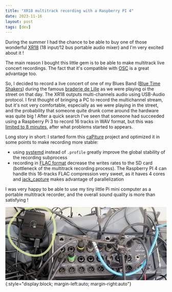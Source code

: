 ```yaml
---
title: "XR18 multitrack recording with a Raspberry PI 4"
date: 2023-11-16
layout: post
tags: [dev]
---
```


During the summer I had the chance to be able to buy one of those wonderful [XR18](https://www.behringer.com/product.html?modelCode=P0BI8) (18 input/12 bus portable audio mixer) and I'm very excited about it !

The main reason I bought this little gem is to be able to make multitrack live concert recordings. The fact that it's compatible with [OSC](https://opensoundcontrol.stanford.edu) is a great advantage too.

So, I decided to record a live concert of one of my Blues Band ([Blue Time Shakers](https://www.facebook.com/bluetimeshakers)) during the famous [braderie de Lille](https://en.wikipedia.org/wiki/Braderie_de_Lille) as we were playing oi the street on that day.
The XR18 outputs multi-channels audio using USB-Audio protocol. I first thought of bringing a PC to record the multichannel stream, but it's not very comfortable, especially as we were playing in the street, and the probability that someone quite drunk come around the hardware was quite big ! After a quick search I've seen that someone had succeeded using a Raspberry Pi 3 to record 16 tracks in WAV format, but this was [limited to 8 minutes](https://github.com/danielappelt/caPiture/issues/3), after what problems started to appears.

Long story in short: I started form this [caPiture](https://github.com/danielappelt/caPiture) project and optimized it in some points to make recording more stable:
- using [systemd]() instead of `.profile` greatly improve the global stability of the recording subprocess
- recording in [FLAC format](https://xiph.org/flac) decrease the writes rates to the SD card (bottleneck of the multitrack recording process). The Raspberry PI 4 can handle this 16-tracks FLAC compression very sweet, as it haves 4 cores and [jack_capture](https://github.com/kmatheussen/jack_capture) makes advantage of parallelization

I was very happy to be able to use my tiny little Pi mini computer as a portable multitrack recorder, and the overall sound quality is more than satisfying !

![](/assets/images/XR18-1.jpg){:style="display:block; margin-left:auto; margin-right:auto"}
